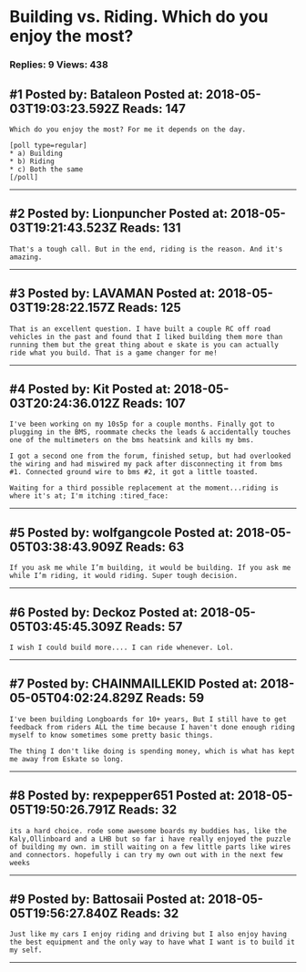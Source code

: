 # Building vs. Riding. Which do you enjoy the most?

### Replies: 9 Views: 438

## \#1 Posted by: Bataleon Posted at: 2018-05-03T19:03:23.592Z Reads: 147

```
Which do you enjoy the most? For me it depends on the day.

[poll type=regular]
* a) Building
* b) Riding
* c) Both the same
[/poll]
```

---
## \#2 Posted by: Lionpuncher Posted at: 2018-05-03T19:21:43.523Z Reads: 131

```
That's a tough call. But in the end, riding is the reason. And it's amazing.
```

---
## \#3 Posted by: LAVAMAN Posted at: 2018-05-03T19:28:22.157Z Reads: 125

```
That is an excellent question. I have built a couple RC off road vehicles in the past and found that I liked building them more than running them but the great thing about e skate is you can actually ride what you build. That is a game changer for me!
```

---
## \#4 Posted by: Kit Posted at: 2018-05-03T20:24:36.012Z Reads: 107

```
I've been working on my 10s5p for a couple months. Finally got to plugging in the BMS, roommate checks the leads & accidentally touches one of the multimeters on the bms heatsink and kills my bms. 

I got a second one from the forum, finished setup, but had overlooked the wiring and had miswired my pack after disconnecting it from bms #1. Connected ground wire to bms #2, it got a little toasted.

Waiting for a third possible replacement at the moment...riding is where it's at; I'm itching :tired_face:
```

---
## \#5 Posted by: wolfgangcole Posted at: 2018-05-05T03:38:43.909Z Reads: 63

```
If you ask me while I’m building, it would be building. If you ask me while I’m riding, it would riding. Super tough decision.
```

---
## \#6 Posted by: Deckoz Posted at: 2018-05-05T03:45:45.309Z Reads: 57

```
I wish I could build more.... I can ride whenever. Lol.
```

---
## \#7 Posted by: CHAINMAILLEKID Posted at: 2018-05-05T04:02:24.829Z Reads: 59

```
I've been building Longboards for 10+ years, But I still have to get feedback from riders ALL the time because I haven't done enough riding myself to know sometimes some pretty basic things.

The thing I don't like doing is spending money, which is what has kept me away from Eskate so long.
```

---
## \#8 Posted by: rexpepper651 Posted at: 2018-05-05T19:50:26.791Z Reads: 32

```
its a hard choice. rode some awesome boards my buddies has, like the Kaly,Ollinboard and a LHB but so far i have really enjoyed the puzzle of building my own. im still waiting on a few little parts like wires and connectors. hopefully i can try my own out with in the next few weeks
```

---
## \#9 Posted by: Battosaii Posted at: 2018-05-05T19:56:27.840Z Reads: 32

```
Just like my cars I enjoy riding and driving but I also enjoy having the best equipment and the only way to have what I want is to build it my self.
```

---
